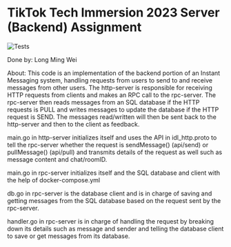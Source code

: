 # TikTok Tech Immersion 2023 Server (Backend) Assignment 

![Tests](https://github.com/TikTokTechImmersion/assignment_demo_2023/actions/workflows/test.yml/badge.svg)

Done by: Long Ming Wei 

About: This code is an implementation of the backend portion of an Instant Messaging system, handling 
requests from users to send to and receive messages from other users. The http-server is responsible 
for receiving HTTP requests from clients and makes an RPC call to the rpc-server. The rpc-server then 
reads messages from an SQL database if the HTTP requests is PULL and writes messages to update the 
database if the HTTP request is SEND. The messages read/written will then be sent back to the http-server
and then to the client as feedback. 

main.go in http-server initializes itself and uses the API in idl_http.proto to tell the rpc-server whether the request is
sendMessage() (api/send) or pullMessage() (api/pull) and transmits details of the request as well such
as message content and chat/roomID. 

main.go in rpc-server initializes itself and the SQL database and client with the help of docker-compose.yml

db.go in rpc-server is the database client and is in charge of saving and getting messages from the 
SQL database based on the request sent by the rpc-server.

handler.go in rpc-server is in charge of handling the request by breaking down its details such as 
message and sender and telling the database client to save or get messages from its database.

